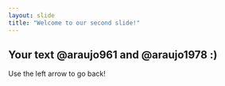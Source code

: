 ```yaml
---
layout: slide
title: "Welcome to our second slide!"
---
```

Your **text** @araujo961 and @araujo1978 :)
---
Use the left arrow to go back!
